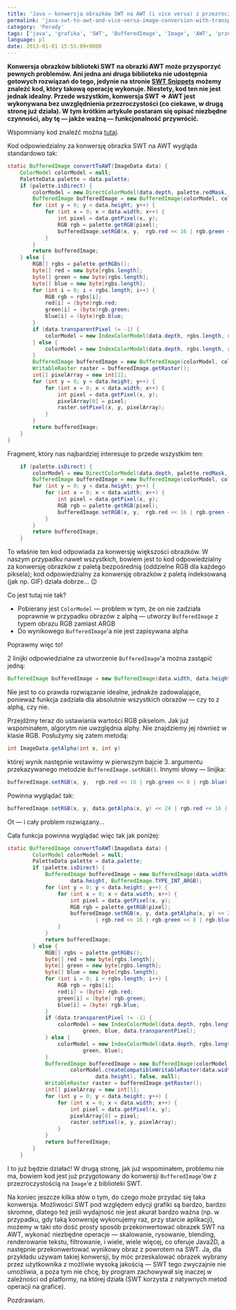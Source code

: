 ```yaml
---
title: 'Java — konwersja obrazków SWT na AWT (i vice versa) z przezroczystością'
permalink: 'java-swt-to-awt-and-vice-versa-image-conversion-with-transparency-support'
category: 'Porady'
tags: ['java', 'grafika', 'SWT', 'BufferedImage', 'Image', 'AWT', 'przezroczystość', 'obrazki', 'transparency', 'konwersja', 'Standard Widget Toolkit', 'Abstract Window Toolkit']
language: pl
date: 2013-01-01 15:55:09+0000
---
```


**Konwersja obrazków biblioteki SWT na obrazki AWT może przysporzyć pewnych problemów. Ani jedna ani druga biblioteka nie udostępnia gotowych rozwiązań do tego, jedynie na stronie [SWT Snippets](http://www.eclipse.org/swt/snippets/) możemy znaleźć kod, który takową operację wykonuje. Niestety, kod ten nie jest jednak idealny. Przede wszystkim, konwersja SWT =\> AWT jest wykonywana bez uwzględnienia przezroczystości (co ciekawe, w drugą stronę już działa). W tym krótkim artykule postaram się opisać niezbędne czynności, aby tę — jakże ważną — funkcjonalność przywrócić.**

Wspomniany kod znaleźć można [tutaj](http://git.eclipse.org/c/platform/eclipse.platform.swt.git/tree/examples/org.eclipse.swt.snippets/src/org/eclipse/swt/snippets/Snippet156.java).

Kod odpowiedzialny za konwersję obrazka SWT na AWT wygląda standardowo tak:

```java
static BufferedImage convertToAWT(ImageData data) {
    ColorModel colorModel = null;
    PaletteData palette = data.palette;
    if (palette.isDirect) {
        colorModel = new DirectColorModel(data.depth, palette.redMask, palette.greenMask, palette.blueMask);
        BufferedImage bufferedImage = new BufferedImage(colorModel, colorModel.createCompatibleWritableRaster(data.width, data.height), false, null);
        for (int y = 0; y < data.height; y++) {
            for (int x = 0; x < data.width; x++) {
                int pixel = data.getPixel(x, y);
                RGB rgb = palette.getRGB(pixel);
                bufferedImage.setRGB(x, y,  rgb.red << 16 | rgb.green << 8 | rgb.blue);
            }
        }
        return bufferedImage;
    } else {
        RGB[] rgbs = palette.getRGBs();
        byte[] red = new byte[rgbs.length];
        byte[] green = new byte[rgbs.length];
        byte[] blue = new byte[rgbs.length];
        for (int i = 0; i < rgbs.length; i++) {
            RGB rgb = rgbs[i];
            red[i] = (byte)rgb.red;
            green[i] = (byte)rgb.green;
            blue[i] = (byte)rgb.blue;
        }
        if (data.transparentPixel != -1) {
            colorModel = new IndexColorModel(data.depth, rgbs.length, red, green, blue, data.transparentPixel);
        } else {
            colorModel = new IndexColorModel(data.depth, rgbs.length, red, green, blue);
        }
        BufferedImage bufferedImage = new BufferedImage(colorModel, colorModel.createCompatibleWritableRaster(data.width, data.height), false, null);
        WritableRaster raster = bufferedImage.getRaster();
        int[] pixelArray = new int[1];
        for (int y = 0; y < data.height; y++) {
            for (int x = 0; x < data.width; x++) {
                int pixel = data.getPixel(x, y);
                pixelArray[0] = pixel;
                raster.setPixel(x, y, pixelArray);
            }
        }
        return bufferedImage;
    }
}
```

Fragment, który nas najbardziej interesuje to przede wszystkim ten:

```java
    if (palette.isDirect) {
        colorModel = new DirectColorModel(data.depth, palette.redMask, palette.greenMask, palette.blueMask);
        BufferedImage bufferedImage = new BufferedImage(colorModel, colorModel.createCompatibleWritableRaster(data.width, data.height), false, null);
        for (int y = 0; y < data.height; y++) {
            for (int x = 0; x < data.width; x++) {
                int pixel = data.getPixel(x, y);
                RGB rgb = palette.getRGB(pixel);
                bufferedImage.setRGB(x, y,  rgb.red << 16 | rgb.green << 8 | rgb.blue);
            }
        }
        return bufferedImage;
    }
```

To właśnie ten kod odpowiada za konwersję większości obrazków. W naszym przypadku nawet wszystkich, bowiem jest to kod odpowiedzialny za konwersję obrazków z paletą bezpośrednią (oddzielne RGB dla każdego piksela); kod odpowiedzialny za konwersję obrazków z paletą indeksowaną (jak np. GIF) działa dobrze... 😉

Co jest tutaj nie tak?

- Pobierany jest `ColorModel` — problem w tym, że on nie zadziała poprawnie w przypadku obrazów z alphą — utworzy `BufferedImage` z typem obrazu RGB zamiast ARGB
- Do wynikowego `BufferedImage`'a nie jest zapisywana alpha

Poprawmy więc to!

2 linijki odpowiedzialne za utworzenie `BufferedImage`'a można zastąpić jedną:

```java
BufferedImage bufferedImage = new BufferedImage(data.width, data.height, BufferedImage.TYPE_INT_ARGB);
```

Nie jest to co prawda rozwiązanie idealne, jednakże zadowalające, ponieważ funkcja zadziała dla absolutnie wszystkich obrazów — czy to z alphą, czy nie.

Przejdźmy teraz do ustawiania wartości RGB pikselom. Jak już wspominałem, algorytm nie uwzględnia alphy. Nie znajdziemy jej również w klasie RGB. Posłużymy się zatem metodą:

```java
int ImageData.getAlpha(int x, int y)
```

której wynik następnie wstawimy w pierwszym bajcie 3. argumentu przekazywanego metodzie `BufferedImage.setRGB()`. Innymi słowy — linijka:

```java
bufferedImage.setRGB(x, y,  rgb.red << 16 | rgb.green << 8 | rgb.blue);
```

Powinna wyglądać tak:

```java
bufferedImage.setRGB(x, y, data.getAlpha(x, y) << 24 | rgb.red << 16 | rgb.green << 8 | rgb.blue);
```

Ot — i cały problem rozwiązany...

Cała funkcja powinna wyglądać więc tak jak poniżej:

```java
static BufferedImage convertToAWT(ImageData data) {
        ColorModel colorModel = null;
        PaletteData palette = data.palette;
        if (palette.isDirect) {
            BufferedImage bufferedImage = new BufferedImage(data.width,
                    data.height, BufferedImage.TYPE_INT_ARGB);
            for (int y = 0; y < data.height; y++) {
                for (int x = 0; x < data.width; x++) {
                    int pixel = data.getPixel(x, y);
                    RGB rgb = palette.getRGB(pixel);
                    bufferedImage.setRGB(x, y, data.getAlpha(x, y) << 24
                            | rgb.red << 16 | rgb.green << 8 | rgb.blue);
                }
            }
            return bufferedImage;
        } else {
            RGB[] rgbs = palette.getRGBs();
            byte[] red = new byte[rgbs.length];
            byte[] green = new byte[rgbs.length];
            byte[] blue = new byte[rgbs.length];
            for (int i = 0; i < rgbs.length; i++) {
                RGB rgb = rgbs[i];
                red[i] = (byte) rgb.red;
                green[i] = (byte) rgb.green;
                blue[i] = (byte) rgb.blue;
            }
            if (data.transparentPixel != -1) {
                colorModel = new IndexColorModel(data.depth, rgbs.length, red,
                        green, blue, data.transparentPixel);
            } else {
                colorModel = new IndexColorModel(data.depth, rgbs.length, red,
                        green, blue);
            }
            BufferedImage bufferedImage = new BufferedImage(colorModel,
                    colorModel.createCompatibleWritableRaster(data.width,
                            data.height), false, null);
            WritableRaster raster = bufferedImage.getRaster();
            int[] pixelArray = new int[1];
            for (int y = 0; y < data.height; y++) {
                for (int x = 0; x < data.width; x++) {
                    int pixel = data.getPixel(x, y);
                    pixelArray[0] = pixel;
                    raster.setPixel(x, y, pixelArray);
                }
            }
            return bufferedImage;
        }
    }
```

I to już będzie działać! W drugą stronę, jak już wspominałem, problemu nie ma, bowiem kod jest już przygotowany do konwersji `BufferedImage`'ów z przezroczystością na `Image`'e z biblioteki SWT.

Na koniec jeszcze kilka słów o tym, do czego może przydać się taka konwersja. Możliwości SWT pod względem edycji grafiki są bardzo, bardzo skromne, dlatego też jeśli wydajność nie jest akurat bardzo ważna (np. w przypadku, gdy taką konwersję wykonujemy raz, przy starcie aplikacji), możemy w taki oto dość prosty sposób przekonwertować obrazek SWT na AWT, wykonać niezbędne operacje — skalowanie, rysowanie, blending, renderowanie tekstu, filtrowanie, i wiele, wiele więcej, co oferuje Java2D, a następnie przekonwertować wynikowy obraz z powrotem na SWT. Ja, dla przykładu używam takiej konwersji, by móc przeskalować obrazek wybrany przez użytkownika z możliwie wysoką jakością — SWT tego zwyczajnie nie umożliwia, a poza tym nie chcę, by program zachowywał się inaczej w zależności od platformy, na której działa (SWT korzysta z natywnych metod operacji na grafice).

Pozdrawiam.
